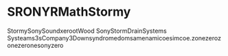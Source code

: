 # SRONYRMathStormy
StormySonySoundxerootWood
SonyStormDrainSystems Systeams3sCompany3Downsyndromedomsamenamicoesimcoe.zonezerozonezeronesonyzero
